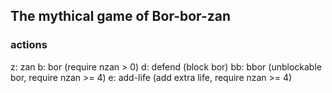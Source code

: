 ## The mythical game of Bor-bor-zan

### actions
z: zan
b: bor (require nzan > 0)
d: defend (block bor)
bb: bbor (unblockable bor, require nzan >= 4)
e: add-life (add extra life, require nzan >= 4)

